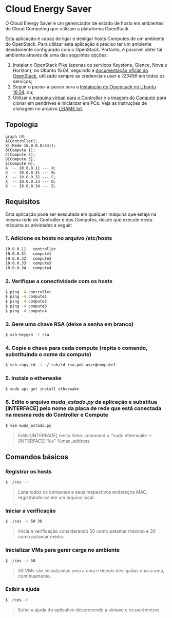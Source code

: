 # Cloud Energy Saver
O Cloud Energy Saver é um gerenciador de estado de hosts em ambientes de Cloud Computing que utilizam a plataforma OpenStack.

Esta aplicação é capaz de ligar e desligar hosts Computes de um ambiente do OpenStack. Para utilizar esta aplicação é preciso ter um ambiente devidamente configurado com o OpenStack. Portanto, é possível obter tal ambiente através de uma das seguintes opções:
1. Instalar o OpenStack Pike (apenas os serviços Keystone, Glance, Nova e Horizon), no Ubuntu 16.04, seguindo a [documentação oficial do OpenStack](https://docs.openstack.org/pike/install/), utilizado sempre as credenciais *user* e *123456* em todos os serviços;
2. Seguir o passo-a-passo para a [Instalação do Openstack no Ubuntu 16.04](http://danilosantos.info/instalacao-do-openstack-pike-no-ubuntu-16-04/), ou;
3. Utilizar a [máquina virtual para o Controller](https://mega.nz/fm/WCZTlaqC) e a [imagem do Compute](https://mega.nz/fm/WCZTlaqC) para clonar em pendrives e inicializar em PCs. Veja as instruções de clonagem no arquivo [LEIAME.txt](https://mega.nz/fm/WCZTlaqC).

## Topologia
```mermaid
graph LR;
A[Controller];
X((Rede 10.0.0.0/24));
B[Compute 1];
C[Compute 2];
D[Compute 3];
E[Compute N];
A  -- 10.0.0.11 --- X;
X  -- 10.0.0.31 --- B;
X  -- 10.0.0.32 --- C;
X  -- 10.0.0.33 --- D;
X  -- 10.0.0.34 --- E;
```


## Requisitos
Esta aplicação pode ser executada em qualquer máquina que esteja na mesma rede do Controller e dos Computes, desde que execute nesta máquina as atividades a seguir:

### 1. Adicione os hosts no arquivo /etc/hosts
```sh
10.0.0.11	controller
10.0.0.31	compute1
10.0.0.32	compute2
10.0.0.33	compute3
10.0.0.34	compute4
```

### 2. Verifique a conectividade com os hosts
```sh
$ ping -4 controller
$ ping -4 compute1
$ ping -4 compute2
$ ping -4 compute3
$ ping -4 compute4
```

### 3. Gere uma chave RSA (deixe a senha em branco)
```sh
$ ssh-keygen -t rsa
```

### 4. Copie a chave para cada compute (repita o comando, substituindo o nome do compute)
```sh
$ ssh-copy-id -i ~/.ssh/id_rsa.pub user@compute1
```

### 5. Instale o etherwake
```sh
$ sudo apt-get install etherwake
```
### 6. Edite o arquivo *muda_estado.py* da aplicação e substitua [INTERFACE] pelo nome da placa de rede que está conectada na mesma rede do Controller e Compute
```sh
$ vim muda_estado.py
```
> Edite [INTERFACE] nesta linha:
> command = "sudo etherwake -i [INTERFACE] %s" %mac_address

## Comandos básicos

### Registrar os hosts
```sh
$ ./ces -r
```
> Lista todos os computes e seus respectivos endereços MAC, registrando-os em um arquivo local.

### Iniciar a verificação
```sh
$ ./ces -v 50 30
```
> Inicia a verificação considerando 50 como patamar máximo e 30 como patamar médio.

### Inicializar VMs para gerar carga no ambiente
```sh
$ ./ces -i 50
```
> 50 VMs são inicializadas uma a uma e depois desligadas uma a uma, continuamente.

### Exibir a ajuda
```sh
$ ./ces -h
```
> Exibe a ajuda do aplicativo descrevendo a sintaxe e os parâmetros
